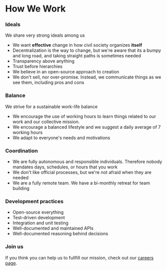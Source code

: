 # How We Work

### Ideals <a href="#ideals" id="ideals"></a>

We share very strong ideals among us

* We want **effective** change in how civil society organizes **itself**
* Decentralization is the way to change, but we're aware that its a bumpy and long road, and taking straight paths is sometimes needed
* Transparency above anything
* Trust before hierarchies
* We believe in an open-source approach to creation
* We don't sell, nor over-promise. Instead, we communicate things as we see them, including pros and cons

### Balance <a href="#balance" id="balance"></a>

We strive for a sustainable work-life balance

* We encourage the use of working hours to learn things related to our work and our collective mission.
* We encourage a balanced lifestyle and we suggest a daily average of 7 working hours
* We adapt to everyone's needs and motivations

### Coordination <a href="#coordination" id="coordination"></a>

* We are fully autonomous and responsible individuals. Therefore nobody mandates days, schedules, or hours that you work
* We don't like official processes, but we're not afraid when they are needed
* We are a fully remote team. We have a bi-monthly retreat for team building

### Development practices <a href="#development-practices" id="development-practices"></a>

* Open-source everything
* Test-driven development
* Integration and unit testing
* Well-documented and maintained APIs
* Well-documented reasoning behind decisions

### Join us <a href="#join-us" id="join-us"></a>

If you think you can help us to fullfill our mission, check out our [careers page](https://jobs.lever.co/aragon).
